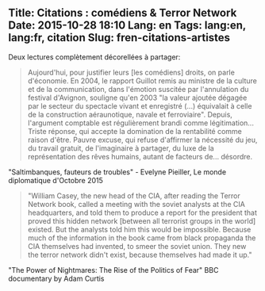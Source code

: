 Title: Citations : comédiens & Terror Network
Date: 2015-10-28 18:10
Lang: en
Tags: lang:en, lang:fr, citation
Slug: fren-citations-artistes
---
Deux lectures complètement décorellées à partager:

> Aujourd'hui, pour justifier leurs [les comédiens] droits, on parle d'économie. En 2004, le rapport Guillot remis au ministre de la culture et de la communication, dans l'émotion suscitée par l'annulation du festival d'Avignon, souligne qu'en 2003 "la valeur ajoutée dégagée par le secteur du spectacle vivant et enregistré (...) équivalait à celle de la construction aéraunotique, navale et ferroviaire". Depuis, l'argument comptable est régulièrement brandi comme légitimation... Triste réponse, qui accepte la domination de la rentabilité comme raison d'être. Pauvre excuse, qui refuse d'affirmer la nécessité du jeu, du travail gratuit, de l'imaginaire à partager, du luxe de la représentation des rêves humains, autant de facteurs de... désordre.

"Saltimbanques, fauteurs de troubles" - Evelyne Pieiller, Le monde diplomatique d'Octobre 2015


> "William Casey, the new head of the CIA, after reading the Terror Network book, called a meeting with the soviet analysts at the CIA headquarters, and told them to produce a report for the president that proved this hidden network [between all terrorist groups in the world] existed. But the analysts told him this would be impossible. Because much of the information in the book came from black propaganda the CIA themselves had invented, to smeer the soviet union. They new the terror network didn't exist, because themselves had made it up."

"The Power of Nightmares: The Rise of the Politics of Fear" BBC documentary by Adam Curtis
